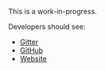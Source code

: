 This is a work-in-progress.

Developers should see:

- [Gitter](https://gitter.im/ethcore/parity)
- [GitHub](https://github.com/ethcore/parity)
- [Website](https://parity.io)